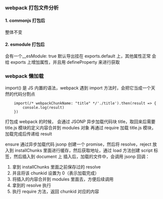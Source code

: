 ### webpack 打包文件分析

#### 1. commonjs 打包后

整体不变

#### 2. esmodule 打包后

会有一个\_\_esModule: true 默认导出挂在 exports.default 上，其他属性正常
会给 exports 上增加属性，并且用 defineProperty 来进行获取

### webpack 懒加载

import() 是 JS 内置的语法，webpack 遇到 import 方法时，会把它当成一个天然的代码分割点

```
    import(/* webpackChunkName: "title" */'./title').then(result => {
        console.log(result)
    })
```

打包成 webpack 的时候，
会通过 JSONP 异步加载代码块 title，取回来后需要 title.js 模块的定义内容合并到 modules 对象
再通过 require 加载 title.js 模块，加载完成后传递给 result

ensure 通过异步加载代码
jsonp 创建一个 promise，然后将 resolve，reject 放入到 installChunks 里面进行缓存，然后获取地址，通过 load 方法创建 script 标签，然后插入到 document 上
插入后，加载的文件中，会调用 jsonp 回调：

1. 拿到 installChunks 里面之前保存过的 resolve
2. 并且将该 chunkid 设置为 0（表示加载完成）
3. 将插入的内容合并到 modules 里面去，方便后续调用
4. 拿到的 resolve 执行
5. 执行 require 方法，返回 chunkid 对应的内容
